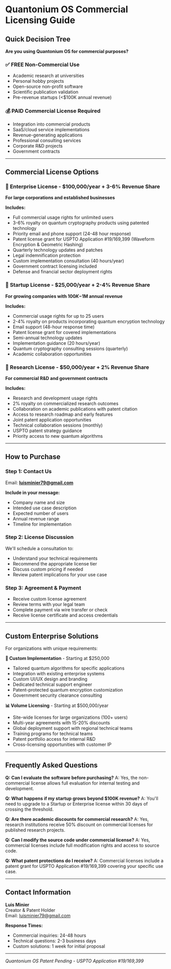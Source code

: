 # Quantonium OS Commercial Licensing Guide

## Quick Decision Tree

**Are you using Quantonium OS for commercial purposes?**

### ✅ FREE Non-Commercial Use
- Academic research at universities
- Personal hobby projects  
- Open-source non-profit software
- Scientific publication validation
- Pre-revenue startups (<$100K annual revenue)

### 💰 PAID Commercial License Required
- Integration into commercial products
- SaaS/cloud service implementations
- Revenue-generating applications
- Professional consulting services
- Corporate R&D projects
- Government contracts

---

## Commercial License Options

### 🏢 Enterprise License - $100,000/year + 3-6% Revenue Share
**For large corporations and established businesses**

**Includes:**
- Full commercial usage rights for unlimited users
- 3-6% royalty on quantum cryptography products using patented technology
- Priority email and phone support (24-48 hour response)
- Patent license grant for USPTO Application #19/169,399 (Waveform Encryption & Geometric Hashing)
- Quarterly technology updates and patches
- Legal indemnification protection
- Custom implementation consultation (40 hours/year)
- Government contract licensing included
- Defense and financial sector deployment rights

### 🚀 Startup License - $25,000/year + 2-4% Revenue Share
**For growing companies with $100K-$1M annual revenue**

**Includes:**
- Commercial usage rights for up to 25 users
- 2-4% royalty on products incorporating quantum encryption technology
- Email support (48-hour response time)
- Patent license grant for covered implementations
- Semi-annual technology updates
- Implementation guidance (20 hours/year)
- Quantum cryptography consulting sessions (quarterly)
- Academic collaboration opportunities

### 🔬 Research License - $50,000/year + 2% Revenue Share
**For commercial R&D and government contracts**

**Includes:**
- Research and development usage rights
- 2% royalty on commercialized research outcomes
- Collaboration on academic publications with patent citation
- Access to research roadmap and early features
- Joint patent application opportunities
- Technical collaboration sessions (monthly)
- USPTO patent strategy guidance
- Priority access to new quantum algorithms

---

## How to Purchase

### Step 1: Contact Us
Email: **luisminier79@gmail.com**

**Include in your message:**
- Company name and size
- Intended use case description
- Expected number of users
- Annual revenue range
- Timeline for implementation

### Step 2: License Discussion
We'll schedule a consultation to:
- Understand your technical requirements
- Recommend the appropriate license tier
- Discuss custom pricing if needed
- Review patent implications for your use case

### Step 3: Agreement & Payment
- Receive custom license agreement
- Review terms with your legal team
- Complete payment via wire transfer or check
- Receive license certificate and access credentials

---

## Custom Enterprise Solutions

For organizations with unique requirements:

**🔧 Custom Implementation** - Starting at $250,000
- Tailored quantum algorithms for specific applications
- Integration with existing enterprise systems
- Custom UI/UX design and branding
- Dedicated technical support engineer
- Patent-protected quantum encryption customization
- Government security clearance consulting

**📊 Volume Licensing** - Starting at $500,000/year
- Site-wide licenses for large organizations (100+ users)
- Multi-year agreements with 15-20% discounts
- Global deployment support with regional technical teams
- Training programs for technical teams
- Patent portfolio access for internal R&D
- Cross-licensing opportunities with customer IP

---

## Frequently Asked Questions

**Q: Can I evaluate the software before purchasing?**
A: Yes, the non-commercial license allows full evaluation for internal testing and development.

**Q: What happens if my startup grows beyond $100K revenue?**
A: You'll need to upgrade to a Startup or Enterprise license within 30 days of crossing the threshold.

**Q: Are there academic discounts for commercial research?**
A: Yes, research institutions receive 50% discount on commercial licenses for published research projects.

**Q: Can I modify the source code under commercial license?**
A: Yes, commercial licenses include full modification rights and access to source code.

**Q: What patent protections do I receive?**
A: Commercial licenses include a patent grant for USPTO Application #19/169,399 covering your specific use case.

---

## Contact Information

**Luis Minier**  
Creator & Patent Holder  
Email: luisminier79@gmail.com  

**Response Times:**
- Commercial inquiries: 24-48 hours
- Technical questions: 2-3 business days
- Custom solutions: 1 week for initial proposal

---

*Quantonium OS Patent Pending - USPTO Application #19/169,399*